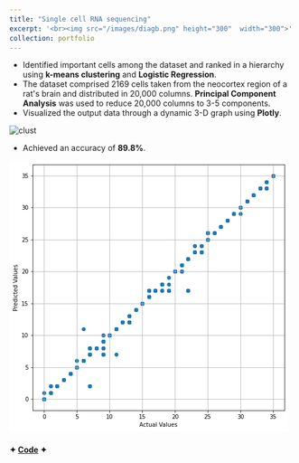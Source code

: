 ```yaml
---
title: "Single cell RNA sequencing"
excerpt: '<br><img src="/images/diagb.png" height="300"  width="300">'
collection: portfolio
---
```


* Identified important cells among the dataset and ranked in a hierarchy using **k-means clustering** and **Logistic Regression**.  
* The dataset comprised 2169 cells taken from the neocortex region of a rat's brain and distributed in 20,000 columns. **Principal Component Analysis** was used to reduce 20,000 columns to 3-5 components.
* Visualized the output data through a dynamic 3-D graph using **Plotly**.

![clust](/images/3d.gif)
  
* Achieved an accuracy of **89.8%**.

![BD](/images/acc.png)

#### ✦ [Code](https://github.com/SudarshanaSRao/Python-and-its-applications-in-ML/tree/RNA-sequencing) ✦
